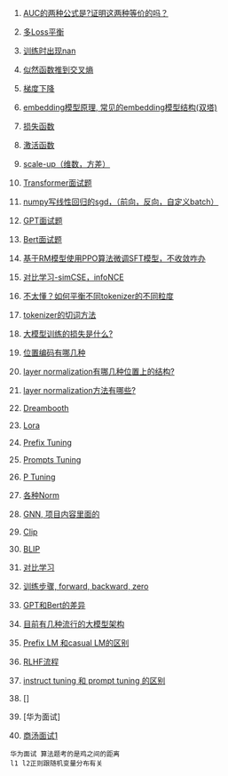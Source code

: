 1. [AUC的两种公式是?证明这两种等价的吗？]()
2. [多Loss平衡](https://github.com/Hlufies/Algorithm_Learning/blob/main/%E9%9D%A2%E7%BB%8F/%E5%A4%9ALoss%E5%B9%B3%E8%A1%A1.md)
3. [训练时出现nan](https://github.com/Hlufies/Algorithm_Learning/blob/main/Blogs/%E8%AE%AD%E7%BB%83%E6%97%B6%E5%80%99%E5%87%BA%E7%8E%B0Nan.md)
4. [似然函数推到交叉熵]()
5. [梯度下降](https://zhuanlan.zhihu.com/p/418345156)
6. [embedding模型原理, 常见的embedding模型结构(双塔)](https://github.com/Hlufies/Algorithm_Learning/blob/main/%E9%9D%A2%E7%BB%8F/embedding%E7%9A%84%E5%8E%9F%E7%90%86.md)
7. [损失函数](https://github.com/Hlufies/Algorithm_Learning/blob/main/%E9%9D%A2%E7%BB%8F/%E6%8D%9F%E5%A4%B1%E5%87%BD%E6%95%B0.md)
8. [激活函数](https://github.com/Hlufies/Algorithm_Learning/blob/main/%E9%9D%A2%E7%BB%8F/%E6%BF%80%E6%B4%BB%E5%87%BD%E6%95%B0.md)
9. [scale-up（维数，方差）](https://github.com/Hlufies/Algorithm_Learning/blob/main/%E9%9D%A2%E7%BB%8F/Transformer_scale.md)
10. [Transformer面试题](https://github.com/Hlufies/Algorithm_Learning/blob/main/%E9%9D%A2%E7%BB%8F/Transformer%E9%9D%A2%E8%AF%95%E9%A2%98.md)
11. [numpy写线性回归的sgd，（前向，反向，自定义batch）](https://github.com/Hlufies/Algorithm_Learning/blob/main/%E9%9D%A2%E7%BB%8F/numpy%E5%86%99%E7%BA%BF%E6%80%A7%E5%9B%9E%E5%BD%92%E7%9A%84sgd(%E5%89%8D%E5%90%91%EF%BC%8C%E5%8F%8D%E5%90%91%EF%BC%8C%E8%87%AA%E5%AE%9A%E4%B9%89batch).md)
12. [GPT面试题](https://github.com/Hlufies/Algorithm_Learning/blob/main/%E9%9D%A2%E7%BB%8F/GPT.md)
13. [Bert面试题](https://github.com/Hlufies/Algorithm_Learning/blob/main/%E9%9D%A2%E7%BB%8F/Bert%E9%9D%A2%E8%AF%95%E9%A2%98.md)
14. [基于RM模型使用PPO算法微调SFT模型，不收敛咋办](https://github.com/Hlufies/Algorithm_Learning/blob/main/%E9%9D%A2%E7%BB%8F/%E5%9F%BA%E4%BA%8ERM%E6%A8%A1%E5%9E%8B%E4%BD%BF%E7%94%A8PPO%E7%AE%97%E6%B3%95%E5%BE%AE%E8%B0%83SFT%E6%A8%A1%E5%9E%8B%EF%BC%8C%E4%B8%8D%E6%94%B6%E6%95%9B%E5%92%8B%E5%8A%9E.md)
15. [对比学习-simCSE，infoNCE]()
16. [不太懂？如何平衡不同tokenizer的不同粒度]()
17. [tokenizer的切词方法](https://github.com/Hlufies/Algorithm_Learning/blob/main/%E9%9D%A2%E7%BB%8F/tokenizer%E7%9A%84%E5%88%87%E8%AF%8D%E6%96%B9%E6%B3%95.md)
18. [大模型训练的损失是什么?](https://github.com/Hlufies/Algorithm_Learning/blob/main/%E9%9D%A2%E7%BB%8F/%E5%A4%A7%E6%A8%A1%E5%9E%8B%E8%AE%AD%E7%BB%83%E7%9A%84%E6%8D%9F%E5%A4%B1%E6%98%AF%E4%BB%80%E4%B9%88.md)
19. [位置编码有哪几种](https://github.com/Hlufies/Algorithm_Learning/blob/main/%E9%9D%A2%E7%BB%8F/%E4%BD%8D%E7%BD%AE%E7%BC%96%E7%A0%81.md)
20. [layer normalization有哪几种位置上的结构?](https://github.com/Hlufies/Algorithm_Learning/blob/main/%E9%9D%A2%E7%BB%8F/layer%20normalization%E6%9C%89%E5%93%AA%E5%87%A0%E7%A7%8D%E4%BD%8D%E7%BD%AE%E4%B8%8A%E7%9A%84%E7%BB%93%E6%9E%84.md)
21. [layer normalization方法有哪些?]()
22. [Dreambooth]()
23. [Lora](https://github.com/Hlufies/Algorithm_Learning/blob/main/%E9%9D%A2%E7%BB%8F/Lora.md)
24. [Prefix Tuning]()
25. [Prompts Tuning]()
26. [P Tuning]()
27. [各种Norm]()
28. [GNN, 项目内容里面的]()
29. [Clip](https://github.com/Hlufies/Algorithm_Learning/blob/main/%E9%9D%A2%E7%BB%8F/CLIP.md)
30. [BLIP]()
31. [对比学习]()
32. [训练步骤, forward, backward, zero]()
33. [GPT和Bert的差异]()
34. [目前有几种流行的大模型架构]()
35. [Prefix LM 和casual LM的区别]()
36. [RLHF流程]()
37. [instruct tuning 和 prompt tuning 的区别]()
  
38. []
39. [华为面试]
40. [商汤面试1](https://github.com/Hlufies/Algorithm_Learning/blob/main/%E9%9D%A2%E7%BB%8F/%E5%95%86%E6%B1%A4%E9%9D%A2%E8%AF%951.md)
```
华为面试 算法题考的是鸡之间的距离
l1 l2正则跟随机变量分布有关
```

